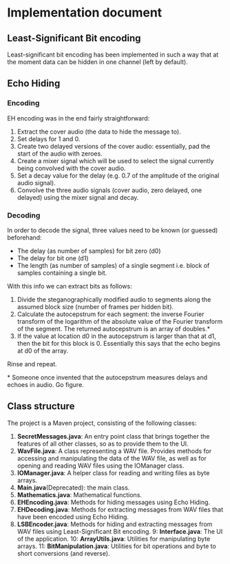 # Implementation document


## Least-Significant Bit encoding

Least-significant bit encoding has been implemented in such a way that at the moment data can be hidden in one channel (left by default).

## Echo Hiding

### Encoding

EH encoding was in the end fairly straightforward:

1. Extract the cover audio (the data to hide the message to).
2. Set delays for 1 and 0.
3. Create two delayed versions of the cover audio: essentially, pad the start of the audio with zeroes.
4. Create a mixer signal which will be used to select the signal currently being convolved with the cover audio.
5. Set a decay value for the delay (e.g. 0.7 of the amplitude of the original audio signal).
6. Convolve the three audio signals (cover audio, zero delayed, one delayed) using the mixer signal and decay.

### Decoding

In order to decode the signal, three values need to be known (or guessed) beforehand:

- The delay (as number of samples) for bit zero (d0)
- The delay for bit one (d1)
- The length (as number of samples) of a single segment i.e. block of samples containing a single bit.

With this info we can extract bits as follows:

1. Divide the steganographically modified audio to segments along the assumed block size (number of frames per hidden bit).
2. Calculate the autocepstrum for each segment: the inverse Fourier transform of the logarithm of the absolute value of the Fourier transform of the segment. The returned autocepstrum is an array of doubles.*
3. If the value at location d0 in the autocepstrum is larger than that at d1, then the bit for this block is 0. Essentially this says that the echo begins at d0 of the array.

Rinse and repeat.

\* Someone once invented that the autocepstrum measures delays and echoes in audio. Go figure.

## Class structure

The project is a Maven project, consisting of the following classes:

1. __SecretMessages.java__: An entry point class that brings together the features of all other classes, so as to provide them to the UI.
2. __WavFile.java__: A class representing a WAV file. Provides methods for accessing and manipulating the data of the WAV file, as well as for opening and reading WAV files using the IOManager class.
3. __IOManager.java__: A helper class for reading and writing files as byte arrays.
4. __Main.java__(Deprecated): the main class.
5. __Mathematics.java__: Mathematical functions.
6. __EHEncoding.java__: Methods for hiding messages using Echo Hiding.
7. __EHDecoding.java__: Methods for extracting messages from WAV files that have been encoded using Echo Hiding.
8. __LSBEncoder.java__: Methods for hiding and extracting messages from WAV files using Least-Significant Bit encoding.
9: __Interface.java__: The UI of the application.
10: __ArrayUtils.java__: Utilities for manipulating byte arrays.
11: __BitManipulation.java__: Utilities for bit operations and byte to short conversions (and reverse).